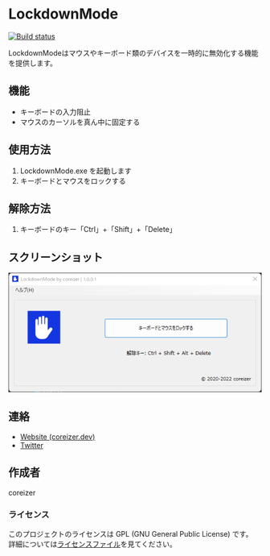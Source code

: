 # LockdownMode
[![Build status](https://ci.appveyor.com/api/projects/status/m1swbs685ntqw01w?svg=true)](https://ci.appveyor.com/project/coreizer/lockdownmode)

LockdownModeはマウスやキーボード類のデバイスを一時的に無効化する機能を提供します。

## 機能
- キーボードの入力阻止
- マウスのカーソルを真ん中に固定する

## 使用方法
 1. LockdownMode.exe を起動します
 2. キーボードとマウスをロックする
 
## 解除方法
 1. キーボードのキー「Ctrl」+「Shift」+「Delete」

## スクリーンショット
![ScreenShot](./docs/screenshot.png)

## 連絡
- [Website (coreizer.dev)](https://www.coreizer.dev)
- [Twitter](https://www.twitter.com/coreizer)

## 作成者
coreizer

### ライセンス
このプロジェクトのライセンスは GPL (GNU General Public License) です。 詳細については[ライセンスファイル](LICENSE)を見てください。
